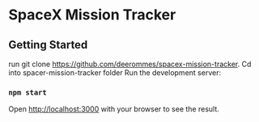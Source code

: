 # SpaceX Mission Tracker

## Getting Started

run git clone https://github.com/deerommes/spacex-mission-tracker.
Cd into spacer-mission-tracker folder
Run the development server:

### `npm start`

Open [http://localhost:3000](http://localhost:3000) with your browser to see the result.
